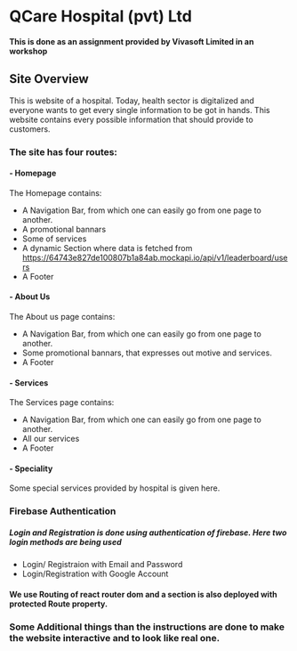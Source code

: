 # QCare Hospital (pvt) Ltd
#### This is done as an assignment provided by Vivasoft Limited in an workshop
<!-- live site: https://healthcare-assignment-b910b.web.app -->

## Site Overview

This is website of a hospital. Today, health sector is digitalized and everyone wants to get every single information to be got in hands. This website contains every possible information that should provide to customers.

### The site has four routes:

#### - Homepage

The Homepage contains:

- A Navigation Bar, from which one can easily go from one page to another.
- A promotional bannars
- Some of services
- A dynamic Section where data is fetched from https://64743e827de100807b1a84ab.mockapi.io/api/v1/leaderboard/users
- A Footer

#### - About Us

The About us page contains:

- A Navigation Bar, from which one can easily go from one page to another.
- Some promotional bannars, that expresses out motive and services.
- A Footer

#### - Services

The Services page contains:

- A Navigation Bar, from which one can easily go from one page to another.
- All our services
- A Footer

#### - Speciality

Some special services provided by hospital is given here.


### Firebase Authentication
##### Login and Registration is done using authentication of firebase. Here two login methods are being used
- Login/ Registraion with Email and Password
- Login/Registration with Google Account

#### We use Routing of react router dom and a section is also deployed with protected Route property.
### Some Additional things than the instructions are done to make the website interactive and to look like real one.



